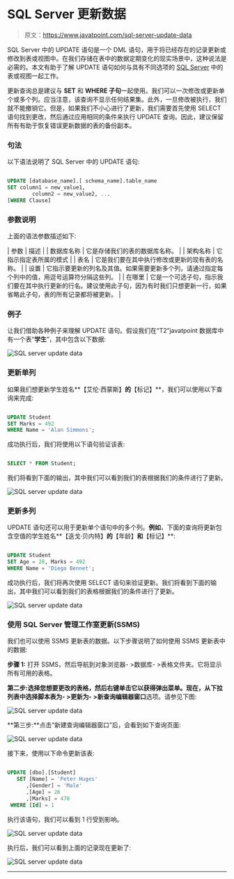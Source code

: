 # SQL Server 更新数据

> 原文：<https://www.javatpoint.com/sql-server-update-data>

SQL Server 中的 UPDATE 语句是一个 DML 语句，用于将已经存在的记录更新或修改到表或视图中。在我们存储在表中的数据定期变化的现实场景中，这种说法是必需的。本文有助于了解 UPDATE 语句如何与具有不同选项的 [SQL Server](https://www.javatpoint.com/sql-server-tutorial) 中的表或视图一起工作。

更新查询总是建议与 **SET** 和 **WHERE 子句**一起使用。我们可以一次修改或更新单个或多个列。应当注意，该查询不显示任何结果集。此外，一旦修改被执行，我们就不能撤销它。但是，如果我们不小心进行了更新，我们需要首先使用 SELECT 语句找到更改，然后通过应用相同的条件来执行 UPDATE 查询。因此，建议保留所有有助于恢复错误更新数据的表的备份副本。

### 句法

以下语法说明了 SQL Server 中的 UPDATE 语句:

```sql

UPDATE [database_name].[ schema_name].table_name     
SET column1 = new_value1,   
        column2 = new_value2, ...    
[WHERE Clause]  

```

### 参数说明

上面的语法参数描述如下:

| 参数 | 描述 |
| 数据库名称 | 它是存储我们的表的数据库名称。 |
| 架构名称 | 它指示指定表所属的模式 |
| 表名 | 它是我们要在其中执行修改或更新的现有表的名称。 |
| 设置 | 它指示要更新的列名及其值。如果需要更新多个列，请通过指定每个列中的值，用逗号运算符分隔这些列。 |
| 在哪里 | 它是一个可选子句，指示我们要在其中执行更新的行名。建议使用此子句，因为有时我们只想更新一行，如果省略此子句，表的所有记录都将被更新。 |

### 例子

让我们借助各种例子来理解 UPDATE 语句。假设我们在“T2”javatpoint 数据库中有一个表“**学生**”，其中包含以下数据:

![SQL server update data](img/80cf08fdcb947ab74d484efe54cccfe0.png)

### 更新单列

如果我们想更新学生姓名**【艾伦·西蒙斯】**的**【标记】**，我们可以使用以下查询来完成:

```sql

UPDATE Student    
SET Marks = 492    
WHERE Name = 'Alan Simmons';

```

成功执行后，我们将使用以下语句验证该表:

```sql

SELECT * FROM Student;

```

我们将看到下面的输出，其中我们可以看到我们的表根据我们的条件进行了更新。

![SQL server update data](img/166cac26804581d596c13bfe1db669b3.png)

### 更新多列

UPDATE 语句还可以用于更新单个语句中的多个列。**例如**，下面的查询将更新包含空值的学生姓名**【迭戈·贝内特】**的**【年龄】**和**【标记】**:

```sql

UPDATE Student    
SET Age = 28, Marks = 492    
WHERE Name = 'Diego Bennet'; 

```

成功执行后，我们将再次使用 SELECT 语句来验证更新。我们将看到下面的输出，其中我们可以看到我们的表格根据我们的条件进行了更新。

![SQL server update data](img/ab15bf99dfa0879545b619ed007acde4.png)

### 使用 SQL Server 管理工作室更新(SSMS)

我们也可以使用 SSMS 更新表的数据。以下步骤说明了如何使用 SSMS 更新表中的数据:

**步骤 1:** 打开 SSMS，然后导航到对象浏览器- >数据库- >表格文件夹。它将显示所有可用的表格。

**第二步:**选择您想要更改的表格，然后右键单击它以获得弹出菜单。现在，从下拉列表中选择**脚本表为- >更新为- >新查询编辑器窗口**选项。请参见下图:

![SQL server update data](img/d68663822ddf0ea3a0b87e267ae601d4.png)

**第三步:**点击“新建查询编辑器窗口”后，会看到如下查询页面:

![SQL server update data](img/82b9cd062caff602faf62634123aed18.png)

接下来，使用以下命令更新该表:

```sql

UPDATE [dbo].[Student]
   SET [Name] = 'Peter Huges'
      ,[Gender] = 'Male'
      ,[Age] = 26
      ,[Marks] = 478
 WHERE [Id] = 1

```

执行该语句，我们可以看到 1 行受到影响。

![SQL server update data](img/7f2aeee885c5e92702721a3a7f627854.png)

执行后，我们可以看到上面的记录现在更新了:

![SQL server update data](img/e441064c587b19ff6aa778ae49eba61e.png)

* * *
